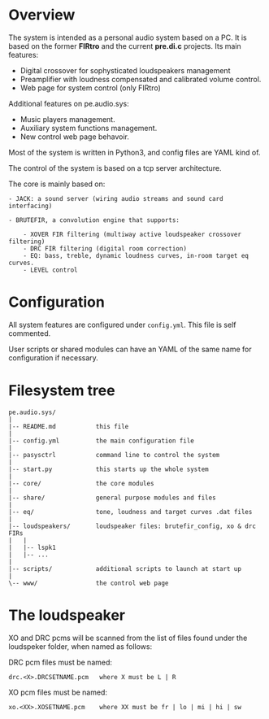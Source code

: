 # Overview

The system is intended as a personal audio system based on a PC. It is based on the former **FIRtro** and the current **pre.di.c** projects. Its main features:

- Digital crossover for sophysticated loudspeakers management
- Preamplifier with loudness compensated and calibrated volume control.
- Web page for system control (only FIRtro)

 Additional features on pe.audio.sys:

- Music players management.
- Auxiliary system functions management.
- New control web page behavoir.

Most of the system is written in Python3, and config files are YAML kind of.

The control of the system is based on a tcp server architecture.

The core is mainly based on:

    - JACK: a sound server (wiring audio streams and sound card interfacing)

    - BRUTEFIR, a convolution engine that supports:

        - XOVER FIR filtering (multiway active loudspeaker crossover filtering)
        - DRC FIR filtering (digital room correction)
        - EQ: bass, treble, dynamic loudness curves, in-room target eq curves.
        - LEVEL control


# Configuration

All system features are configured under `config.yml`. This file is self commented.

User scripts or shared modules can have an YAML of the same name for configuration if necessary.


# Filesystem tree


    pe.audio.sys/
    |
    |-- README.md           this file
    |
    |-- config.yml          the main configuration file
    |
    |-- pasysctrl           command line to control the system
    |
    |-- start.py            this starts up the whole system
    |
    |-- core/               the core modules
    |
    |-- share/              general purpose modules and files
    |
    |-- eq/                 tone, loudness and target curves .dat files
    |
    |-- loudspeakers/       loudspeaker files: brutefir_config, xo & drc FIRs
    |   |
    |   |-- lspk1                                          
    |   |-- ...
    |
    |-- scripts/            additional scripts to launch at start up
    |
    \-- www/                the control web page


# The loudspeaker

XO and DRC pcms will be scanned from the list of files found under the loudspeker folder,
when named as follows:


DRC pcm files must be named:

    drc.<X>.DRCSETNAME.pcm   where X must be L | R




XO pcm files must be named:

    xo.<XX>.XOSETNAME.pcm    where XX must be fr | lo | mi | hi | sw
